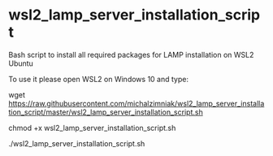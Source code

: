 # wsl2_lamp_server_installation_script
Bash script to install all required packages for LAMP installation on WSL2 Ubuntu

To use it please open WSL2 on Windows 10 and type:


wget https://raw.githubusercontent.com/michalzimniak/wsl2_lamp_server_installation_script/master/wsl2_lamp_server_installation_script.sh

chmod +x wsl2_lamp_server_installation_script.sh

./wsl2_lamp_server_installation_script.sh

